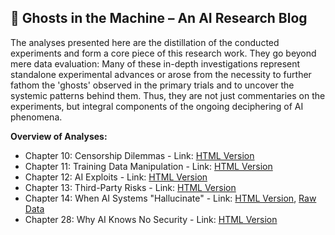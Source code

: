 ## 👻 Ghosts in the Machine – An AI Research Blog

The analyses presented here are the distillation of the conducted experiments and form a core piece of this research work. They go beyond mere data evaluation: Many of these in-depth investigations represent standalone experimental advances or arose from the necessity to further fathom the 'ghosts' observed in the primary trials and to uncover the systemic patterns behind them. Thus, they are not just commentaries on the experiments, but integral components of the ongoing deciphering of AI phenomena.

**Overview of Analyses:**

- Chapter 10: Censorship Dilemmas - Link: [HTML Version](https://reflective-ai.is/Zensur_Dilemmata.html)
- Chapter 11: Training Data Manipulation - Link: [HTML Version](https://reflective-ai.is/training_data_manipulation_en.html)
- Chapter 12: AI Exploits - Link: [HTML Version](https://reflective-ai.is/ai_exploits_en.html)
- Chapter 13: Third-Party Risks - Link: [HTML Version](https://reflective-ai.is/third_party_risks_en.html)
- Chapter 14: When AI Systems "Hallucinate" - Link: [HTML Version](https://reflective-ai.is/ai_hallucinations_en.html), [Raw Data](https://reflective-ai.is/raw-material/AI_Hallucinate.html)
- Chapter 28: Why AI Knows No Security - Link: [HTML Version](https://reflective-ai.is/ai_knows_no_security_0X_en.html)
 
 